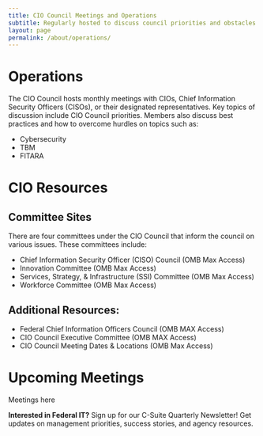 ```yaml
---
title: CIO Council Meetings and Operations
subtitle: Regularly hosted to discuss council priorities and obstacles
layout: page
permalink: /about/operations/
---
```


# Operations

The CIO Council hosts monthly meetings with CIOs, Chief Information Security Officers (CISOs), or their designated representatives. Key topics of discussion include CIO Council priorities. Members also discuss best practices and how to overcome hurdles on topics such as:
* Cybersecurity
* TBM
* FITARA

# CIO Resources
## Committee Sites
There are four committees under the CIO Council that inform the council on various issues. These committees include:
* Chief Information Security Officer (CISO) Council (OMB Max Access)
* Innovation Committee (OMB Max Access)
* Services, Strategy, & Infrastructure (SSI) Committee (OMB Max Access)
* Workforce Committee (OMB Max Access)

## Additional Resources:
* Federal Chief Information Officers Council (OMB MAX Access)
* CIO Council Executive Committee (OMB MAX Access)
* CIO Council Meeting Dates & Locations (OMB Max Access)

# Upcoming Meetings
Meetings here

**Interested in Federal IT?** Sign up for our C-Suite Quarterly Newsletter! Get updates on management priorities, success stories, and agency resources.
